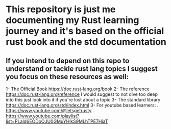 # This repository is just me documenting my Rust learning journey and it's based on the official rust book and the std documentation
## If you intend to depend on this repo to understand or tackle rust lang topics I suggest you focus on these resources as well:
1- The Official Book https://doc.rust-lang.org/book
2- The reference https://doc.rust-lang.org/reference   I would suggest to not dive too deep into this just look into it if you're lost about a topic
3- The standard library https://doc.rust-lang.org/std/index.html
3- For youtube based learners:
  . https://www.youtube.com/@letsgetrusty
  . https://www.youtube.com/playlist?list=PLald6EODoOJU0GMuYHlkS9MLhTPE7HiaT

